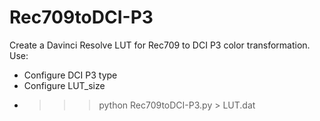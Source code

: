 # Rec709toDCI-P3
Create a Davinci Resolve LUT for Rec709 to DCI P3 color transformation.
Use:
- Configure DCI P3 type
- Configure LUT_size
- >>> python Rec709toDCI-P3.py > LUT.dat
